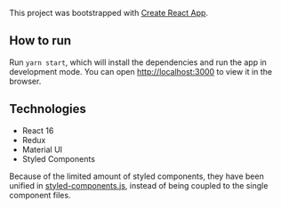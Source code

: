 This project was bootstrapped with [Create React App](https://github.com/facebook/create-react-app).

## How to run

Run `yarn start`, which will install the dependencies and run the app in development mode.
You can open [http://localhost:3000](http://localhost:3000) to view it in the browser.

## Technologies

* React 16
* Redux
* Material UI
* Styled Components

Because of the limited amount of styled components, they have been unified in [styled-components.js](./src/styled-components.js), instead of being coupled to the single component files.